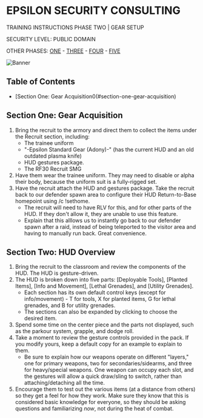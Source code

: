 # EPSILON SECURITY CONSULTING

TRAINING INSTRUCTIONS
PHASE TWO | GEAR SETUP

SECURITY LEVEL: PUBLIC DOMAIN

OTHER PHASES: [ONE](https://github.com/ElesCloud/ESCDocuments/blob/main/Training_PhaseOne.md) - [THREE](https://github.com/ElesCloud/ESCDocuments/blob/main/Training_PhaseThree.md) - [FOUR](https://github.com/ElesCloud/ESCDocuments/blob/main/Training_PhaseFour.md) - [FIVE](https://github.com/ElesCloud/ESCDocuments/blob/main/Training_PhaseFive.md)

![Banner](https://github.com/ElesCloud/ESCHandbook/blob/main/TYYGtcn.jpg)

## Table of Contents
  - [Section One: Gear Acquisition0(#section-one-gear-acquisition)

## Section One: Gear Acquisition
1. Bring the recruit to the armory and direct them to collect the items under the Recruit section, including:
   - The trainee uniform
   - "-Epsilon Standard Gear (Adony)-" (has the current HUD and an old outdated plasma knife)
   - HUD gestures package.
   - The RF30 Recruit SMG
2. Have them wear the trainee uniform. They may need to disable or alpha their body, because the uniform suit is a fully-rigged set.
3. Have the recruit attach the HUD and gestures package. Take the recruit back to our defender spawn area to configure their HUD Return-to-Base homepoint using /c !sethome. 
   - The recruit will need to have RLV for this, and for other parts of the HUD. If they don't allow it, they are unable to use this feature.
   - Explain that this alllows us to instantly go back to our defender spawn after a raid, instead of being teleported to the visitor area and having to manually run back. Great convenience.
   
## Section Two: HUD Overview
1. Bring the recruit to the classroom and review the components of the HUD. The HUD is gesture-driven.
2. The HUD is broken down into five parts: [Deployable Tools], [Planted Items], [Info and Movement], [Lethal Grenades], and [Utility Grenades].
   - Each section has its own default control keys (except for info/movement) - T for tools, X for planted items, G for lethal grenades, and B for utility grenades.
   - The sections can also be expanded by clicking to choose the desired item.
3. Spend some time on the center piece and the parts not displayed, such as the parkour system, grapple, and dodge roll.   
3. Take a moment to review the gesture controls provided in the pack. If you modify yours, keep a default copy for an example to explain to them.
   - Be sure to explain how our weapons operate on different "layers," one for primary weapons, two for secondaries/sidearms, and three for heavy/special weapons. One weapon can occupy each slot, and the gestures will allow a quick draw/sling to switch, rather than attaching/detaching all the time.
4. Encourage them to test out the various items (at a distance from others) so they get a feel for how they work. Make sure they know that this is considered basic knowledge for everyone, so they should be asking questions and familiarizing *now*, not during the heat of combat.
